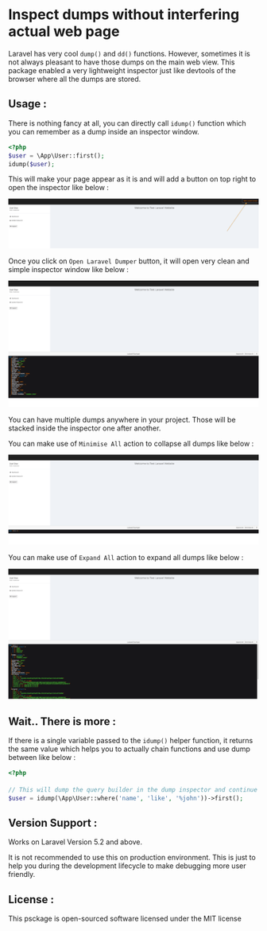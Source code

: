 # Inspect dumps without interfering actual web page

Laravel has very cool `dump()` and `dd()` functions. However, sometimes it is not always pleasant to have those dumps on the main web view. This package enabled a very lightweight inspector just like devtools of the browser where all the dumps are stored.

## Usage : 

There is nothing fancy at all, you can directly call `idump()` function which you can remember as a dump inside an inspector window.

~~~php
<?php
$user = \App\User::first();
idump($user);
~~~

This will make your page appear as it is and will add a button on top right to open the inspector like below : 

<p align="center">
    <img alt="Closed Laravel Dumper" src="images/Closed.png">
</p>

Once you click on `Open Laravel Dumper` button, it will open very clean and simple inspector window like below : 

<p align="center">
    <img alt="Closed Laravel Dumper" src="images/Opened.png">
</p>

You can have multiple dumps anywhere in your project. Those will be stacked inside the inspector one after another.

You can make use of `Minimise All` action to collapse all dumps like below :

<p align="center">
    <img alt="Closed Laravel Dumper" src="images/Minimised.png">
</p>

You can make use of `Expand All` action to expand all dumps like below :

<p align="center">
    <img alt="Closed Laravel Dumper" src="images/Expanded.png">
</p>

## Wait.. There is more :

If there is a single variable passed to the `idump()` helper function, it returns the same value which helps you to actually chain functions and use dump between like below : 

~~~php
<?php 

// This will dump the query builder in the dump inspector and continue the first operation
$user = idump(\App\User::where('name', 'like', '%john'))->first();
~~~

## Version Support : 

Works on Laravel Version 5.2 and above.

It is not recommended to use this on production environment. This is just to help you during the development lifecycle to make debugging more user friendly.
## License : 

This psckage is open-sourced software licensed under the MIT license